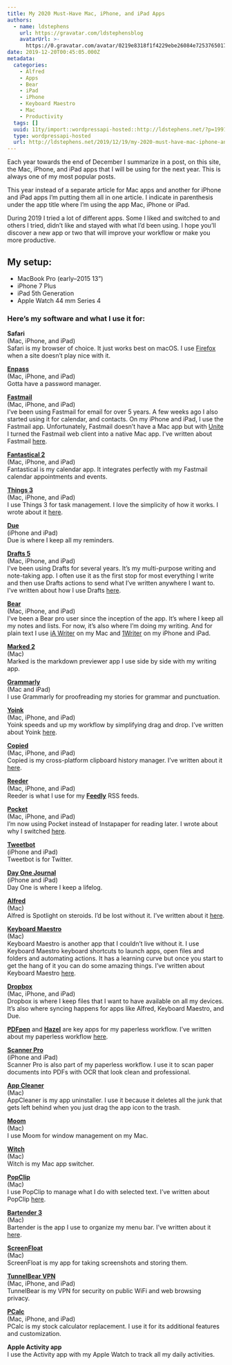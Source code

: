 ```yaml
---
title: My 2020 Must-Have Mac, iPhone, and iPad Apps
authors:
  - name: ldstephens
    url: https://gravatar.com/ldstephensblog
    avatarUrl: >-
      https://0.gravatar.com/avatar/0219e8318f1f4229ebe26084e7253765017f43ca0c631be37dc6d0b8ad6e40a4?s=96&d=identicon&r=G
date: 2019-12-20T00:45:05.000Z
metadata:
  categories:
    - Alfred
    - Apps
    - Bear
    - iPad
    - iPhone
    - Keyboard Maestro
    - Mac
    - Productivity
  tags: []
  uuid: 11ty/import::wordpressapi-hosted::http://ldstephens.net/?p=1991
  type: wordpressapi-hosted
  url: http://ldstephens.net/2019/12/19/my-2020-must-have-mac-iphone-and-ipad-apps/
---
```

Each year towards the end of December I summarize in a post, on this site, the Mac, iPhone, and iPad apps that I will be using for the next year. This is always one of my most popular posts.

This year instead of a separate article for Mac apps and another for iPhone and iPad apps I’m putting them all in one article. I indicate in parenthesis under the app title where I’m using the app Mac, iPhone or iPad.

During 2019 I tried a lot of different apps. Some I liked and switched to and others I tried, didn’t like and stayed with what I’d been using. I hope you’ll discover a new app or two that will improve your workflow or make you more productive.

## My setup:

-   MacBook Pro (early–2015 13”)
-   iPhone 7 Plus
-   iPad 5th Generation
-   Apple Watch 44 mm Series 4

### Here’s my software and what I use it for:

**Safari**  
(Mac, iPhone, and iPad)  
Safari is my browser of choice. It just works best on macOS. I use [Firefox](https://www.mozilla.org/en-US/firefox/) when a site doesn’t play nice with it.

**[Enpass](https://www.enpass.io/)**  
(Mac, iPhone, and iPad)  
Gotta have a password manager.

**[Fastmail](https://www.fastmail.com/?STKI=14726057)**  
(Mac, iPhone, and iPad)  
I’ve been using Fastmail for email for over 5 years. A few weeks ago I also started using it for calendar, and contacts. On my iPhone and iPad, I use the Fastmail app. Unfortunately, Fastmail doesn’t have a Mac app but with [Unite](https://www.bzgapps.com/unite) I turned the Fastmail web client into a native Mac app. I’ve written about Fastmail [here](https://ldstephens.net/2017/04/17/two-years-of-fastmail-and-how-it-replaced-gmail/).

**[Fantastical 2](https://flexibits.com/fantastical)**  
(Mac, iPhone, and iPad)  
Fantastical is my calendar app. It integrates perfectly with my Fastmail calendar appointments and events.

**[Things 3](https://culturedcode.com/things/)**  
(Mac, iPhone, and iPad)  
I use Things 3 for task management. I love the simplicity of how it works. I wrote about it [here](https://ldstephens.net/2017/10/17/things-3-for-personal-task-management/).

**[Due](https://www.dueapp.com/)**  
(iPhone and iPad)  
Due is where I keep all my reminders.

**[Drafts 5](https://getdrafts.com/)**  
(Mac, iPhone, and iPad)  
I’ve been using Drafts for several years. It’s my multi-purpose writing and note-taking app. I often use it as the first stop for most everything I write and then use Drafts actions to send what I’ve written anywhere I want to. I’ve written about how I use Drafts [here](https://ldstephens.net/2017/03/31/getting-drafts-right/).

**[Bear](https://bear.app/)**  
(Mac, iPhone, and iPad)  
I’ve been a Bear pro user since the inception of the app. It’s where I keep all my notes and lists. For now, it’s also where I’m doing my writing. And for plain text I use [iA Writer](https://ia.net/writer) on my Mac and [1Writer](http://1writerapp.com/) on my iPhone and iPad.

**[Marked 2](https://marked2app.com/)**  
(Mac)  
Marked is the markdown previewer app I use side by side with my writing app.

**[Grammarly](https://www.grammarly.com)**  
(Mac and iPad)  
I use Grammarly for proofreading my stories for grammar and punctuation.

**[Yoink](https://yoink.app/)**  
(Mac, iPhone, and iPad)  
Yoink speeds and up my workflow by simplifying drag and drop. I’ve written about Yoink [here](https://ldstephens.net/2017/10/04/yoink-my-favorite-drag-and-drop-utility-for-mac/).

**[Copied](https://copiedapp.com/)**  
(Mac, iPhone, and iPad)  
Copied is my cross-platform clipboard history manager. I’ve written about it [here](https://ldstephens.net/2017/02/13/my-favorite-clipboard-manager-for-ios-and-macos/).

**[Reeder](https://www.reederapp.com/)**  
(Mac, iPhone, and iPad)  
Reeder is what I use for my **[Feedly](https://feedly.com/i/welcome)** RSS feeds.

**[Pocket](https://getpocket.com/)**  
(Mac, iPhone, and iPad)  
I’m now using Pocket instead of Instapaper for reading later. I wrote about why I switched [here](http://ldstephens.net/2019/10/07/switched-to-pocket-from-instapaper/).

**[Tweetbot](https://tapbots.com/tweetbot/)**  
(iPhone and iPad)  
Tweetbot is for Twitter.

**[Day One Journal](https://dayoneapp.com/)**  
(iPhone and iPad)  
Day One is where I keep a lifelog.

**[Alfred](https://www.alfredapp.com)**  
(Mac)  
Alfred is Spotlight on steroids. I’d be lost without it. I’ve written about it [here](https://ldstepblog.wordpress.com/category/alfred/).

**[Keyboard Maestro](https://www.keyboardmaestro.com/main/)**  
(Mac)  
Keyboard Maestro is another app that I couldn’t live without it. I use Keyboard Maestro keyboard shortcuts to launch apps, open files and folders and automating actions. It has a learning curve but once you start to get the hang of it you can do some amazing things. I’ve written about Keyboard Maestro [here](https://ldstepblog.wordpress.com/category/keyboard-maestro/).

**[Dropbox](https://www.dropbox.com/)**  
(Mac, iPhone, and iPad)  
Dropbox is where I keep files that I want to have available on all my devices. It’s also where syncing happens for apps like Alfred, Keyboard Maestro, and Due.

**[PDFpen](https://smilesoftware.com/pdfpen-family)** and **[Hazel](https://www.noodlesoft.com/)** are key apps for my paperless workflow. I’ve written about my paperless workflow [here](https://ldstephens.net/2017/05/21/ive-gone-paperless/).

**[Scanner Pro](https://readdle.com/scannerpro)**  
(iPhone and iPad)  
Scanner Pro is also part of my paperless workflow. I use it to scan paper documents into PDFs with OCR that look clean and professional.

**[App Cleaner](http://freemacsoft.net/appcleaner/)**  
(Mac)  
AppCleaner is my app uninstaller. I use it because it deletes all the junk that gets left behind when you just drag the app icon to the trash.

**[Moom](https://manytricks.com/moom/)**  
(Mac)  
I use Moom for window management on my Mac.

**[Witch](https://manytricks.com/witch/)**  
(Mac)  
Witch is my Mac app switcher.

**[PopClip](http://pilotmoon.com/popclip/)**  
(Mac)  
I use PopClip to manage what I do with selected text. I’ve written about PopClip [here](https://ldstephens.net/2017/09/15/how-to-open-the-popclip-menu-on-a-selection/).

**[Bartender 3](https://www.macbartender.com/)**  
(Mac)  
Bartender is the app I use to organize my menu bar. I’ve written about it [here](https://ldstephens.net/2017/11/15/how-i-organize-my-mac-menu-bar-apps/).

**[ScreenFloat](https://eternalstorms.at/ScreenFloat/ScreenFloat_-_Make_your_Shots_fly/ScreenFloat_-_Make_your_Shots_fly%21.html)**  
(Mac)  
ScreenFloat is my app for taking screenshots and storing them.

**[TunnelBear VPN](https://www.tunnelbear.com)**  
(Mac, iPhone, and iPad)  
TunnelBear is my VPN for security on public WiFi and web browsing privacy.

**[PCalc](https://pcalc.com/)**  
(Mac, iPhone, and iPad)  
PCalc is my stock calculator replacement. I use it for its additional features and customization.

**Apple Activity app**  
I use the Activity app with my Apple Watch to track all my daily activities.